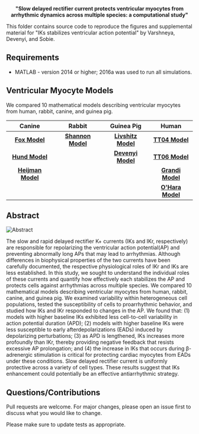 <p align="center">
  <b>"Slow delayed rectifier current protects ventricular myocytes from arrhythmic dynamics across multiple species: a computational study"</b><br>
</p>

This folder contains source code to reproduce the figures and supplemental material for "IKs stabilizes ventricular action potential" by Varshneya, Devenyi, and Sobie.

## Requirements
* MATLAB - version 2014 or higher; 2016a was used to run all simulations.

## Ventricular Myocyte Models 
We compared 10 mathematical models describing ventricular myocytes from human, rabbit, canine, and guinea pig. 

| Canine        | Rabbit         | Guinea Pig     | Human          |
| :---:         |     :---:      |          :---: |          :---: |
| [**Fox Model**](https://www.physiology.org/doi/abs/10.1152/ajpheart.00612.2001?url_ver=Z39.88-2003&rfr_id=ori%3Arid%3Acrossref.org&rfr_dat=cr_pub%3Dpubmed)  | [**Shannon Model**](https://www.sciencedirect.com/science/article/pii/S0006349504738023?via%3Dihub)    | [**Livshitz Model**](https://www.sciencedirect.com/science/article/pii/S000634950901159X?via%3Dihub)    |[**TT04 Model**](https://www.physiology.org/doi/abs/10.1152/ajpheart.00794.2003?url_ver=Z39.88-2003&rfr_id=ori%3Arid%3Acrossref.org&rfr_dat=cr_pub%3Dpubmed)      |
| [**Hund Model**](https://www.ahajournals.org/doi/10.1161/01.CIR.0000147231.69595.D3?url_ver=Z39.88-2003&rfr_id=ori%3Arid%3Acrossref.org&rfr_dat=cr_pub%3Dpubmed)     |       | [**Devenyi Model**](https://physoc.onlinelibrary.wiley.com/doi/abs/10.1113/JP273191)      |[**TT06 Model**](https://www.physiology.org/doi/abs/10.1152/ajpheart.00109.2006?url_ver=Z39.88-2003&rfr_id=ori%3Arid%3Acrossref.org&rfr_dat=cr_pub%3Dpubmed)   |
| [**Heijman Model**](https://www.sciencedirect.com/science/article/pii/S002228281100068X?via%3Dihub)     |       |    |[**Grandi Model**](https://www.sciencedirect.com/science/article/pii/S0022282809004295?via%3Dihub)     |
|      |        |  |  [**O'Hara Model**](https://journals.plos.org/ploscompbiol/article?id=10.1371/journal.pcbi.1002061) |

## Abstract
![Abstract](https://github.com/meeravarshneya1234/IKs_stabilizes_APs/blob/master/Graphical_Abstract.jpg)  

The slow and rapid delayed rectifier K+ currents (IKs and IKr, respectively) are responsible for repolarizing the ventricular action potential(AP) and preventing abnormally long APs that may lead to arrhythmias. Although differences in biophysical properties of the two currents have been carefully documented, the respective physiological roles of IKr and IKs are less established. In this study, we sought to understand the individual roles of these currents and quantify how effectively each stabilizes the AP and protects cells against arrhythmias across multiple species. We compared 10 mathematical models describing ventricular myocytes from human, rabbit, canine, and guinea pig. We examined variability within heterogeneous cell populations, tested the susceptibility of cells to proarrhythmic behavior, and studied how IKs and IKr responded to changes in the AP. We found that: (1) models with higher baseline IKs exhibited less cell-to-cell variability in action potential duration (APD); (2) models with higher baseline IKs were less susceptible to early afterdepolarizations (EADs) induced by depolarizing perturbations; (3) as APD is lengthened, IKs increases more profoundly than IKr, thereby providing negative feedback that resists excessive AP prolongation; and (4) the increase in IKs that occurs during β-adrenergic stimulation is critical for protecting cardiac myocytes from EADs under these conditions. Slow delayed rectifier current is uniformly protective across a variety of cell types. These results suggest that IKs enhancement could potentially be an effective antiarrhythmic strategy.


## Questions/Contributions
Pull requests are welcome. For major changes, please open an issue first to discuss what you would like to change.

Please make sure to update tests as appropriate.
